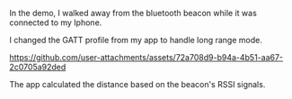
In the demo, I walked away from the bluetooth beacon while it was connected to my Iphone. 

I changed the GATT profile from my app to handle long range mode. 

https://github.com/user-attachments/assets/72a708d9-b94a-4b51-aa67-2c0705a92ded

The app calculated the distance based on the beacon's RSSI signals. 
